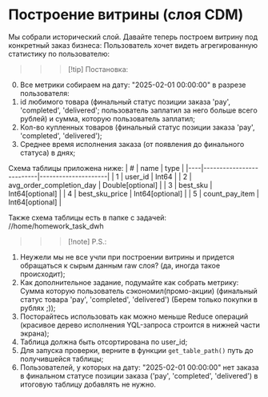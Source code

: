 # Построение витрины (слоя CDM)

Мы собрали исторический слой. Давайте теперь построем витрину под конкретный заказ бизнеса:
Пользователь хочет видеть агрегированную статистику по пользователю:

>>> [!tip] Постановка:
0. Все метрики собираем на дату: "2025-02-01 00:00:00" в разрезе пользователя:
1. id любимого товара (финальный статус позиции заказа 'pay', 'completed', 'delivered'; пользователь заплатил за него больше всего рублей) и сумма, которую пользователь заплатил;
2. Кол-во купленных товаров (финальный статус позиции заказа 'pay', 'completed', 'delivered');
3. Среднее время исполнения заказа (от появления до финального статуса) в днях;
>>>

Схема таблицы приложена ниже:
| \# | name                     | type                |
|----|--------------------------|---------------------|
| 1	 | user_id	                | Int64               |
| 2	 | avg_order_completion_day	| Double[optional]    |
| 3	 | best_sku	                | Int64[optional]     |
| 4	 | best_sku_price	        | Int64[optional]     |
| 5	 | count_pay_item	        | Int64[optional]     |

Также схема таблицы есть в папке с задачей: //home/homework_task_dwh

>>> [!note] P.S.:
1. Неужели мы не все учли при построении витрины и придется обращаться к сырым данным raw слоя? (да, иногда такое происходит);
2. Как дополнительное задание, подумайте как собрать метрику: Сумма которую пользователь сэкономил(промо-акции) (финальный статус товара 'pay', 'completed', 'delivered') (Берем только покупки в рублях ;));
3. Посторайтесь использовать как можно меньше Reduce операций (красивое дерево исполнения YQL-запроса строится в нижней части экрана);
4. Таблица должна быть отсортирована по user_id;
5. Для запуска проверки, верните в функции ``get_table_path()`` путь до получившейся таблицы;
6. Пользователей, у которых на дату: "2025-02-01 00:00:00" нет заказа в финальном статусе позиции заказа ('pay', 'completed', 'delivered') в итоговую таблицу добавлять не нужно.
>>>     
